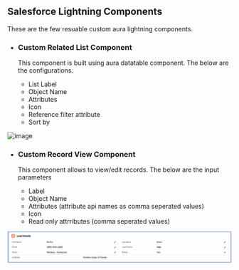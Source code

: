 ## Salesforce Lightning Components

These are the few resuable custom aura lightning components.

* ### Custom Related List Component

   This component is built using aura datatable component. The below are the configurations.

   * List Label 
   * Object Name
   * Attributes
   * Icon
   * Reference filter attribute
   * Sort by

 
![image](https://user-images.githubusercontent.com/15126069/117242433-dca28600-adfa-11eb-9381-9b71ba73e7a8.png)


* ### Custom Record View Component

    This component allows to view/edit records. The below are the input parameters
     * Label
     * Object Name
     * Attributes (attribute api names as comma seperated values)
     * Icon
     * Read only attrributes (comma seperated values)

![image](https://github.com/mar-ben/Lightning-Components/blob/159c55f596b4464239f6c9be7d765b2c4dab3bd5/recordFormComponentView.png)

